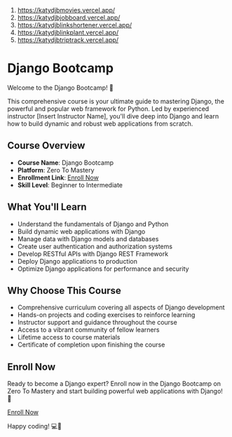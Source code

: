 1. https://katydjbmovies.vercel.app/
2. https://katydjbjobboard.vercel.app/
3. https://katydjblinkshortener.vercel.app/
4. https://katydjblinkplant.vercel.app/
5. https://katydjbtriptrack.vercel.app/


# Django Bootcamp

Welcome to the Django Bootcamp! 🚀

This comprehensive course is your ultimate guide to mastering Django, the powerful and popular web framework for Python. Led by experienced instructor [Insert Instructor Name], you'll dive deep into Django and learn how to build dynamic and robust web applications from scratch.

## Course Overview

- **Course Name**: Django Bootcamp
- **Platform**: Zero To Mastery
- **Enrollment Link**: [Enroll Now](https://zerotomastery.io/courses/django-bootcamp/)
- **Skill Level**: Beginner to Intermediate

## What You'll Learn

- Understand the fundamentals of Django and Python
- Build dynamic web applications with Django
- Manage data with Django models and databases
- Create user authentication and authorization systems
- Develop RESTful APIs with Django REST Framework
- Deploy Django applications to production
- Optimize Django applications for performance and security

## Why Choose This Course

- Comprehensive curriculum covering all aspects of Django development
- Hands-on projects and coding exercises to reinforce learning
- Instructor support and guidance throughout the course
- Access to a vibrant community of fellow learners
- Lifetime access to course materials
- Certificate of completion upon finishing the course

## Enroll Now

Ready to become a Django expert? Enroll now in the Django Bootcamp on Zero To Mastery and start building powerful web applications with Django! 🌟

[Enroll Now](https://zerotomastery.io/courses/django-bootcamp/)

Happy coding! 💻🎉
